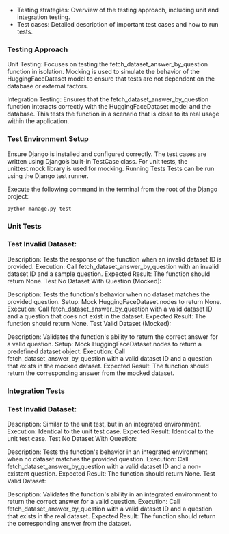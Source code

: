- Testing strategies: Overview of the testing approach, including unit and integration testing.
- Test cases: Detailed description of important test cases and how to run tests.

### Testing Approach
Unit Testing: Focuses on testing the fetch_dataset_answer_by_question function in isolation. Mocking is used to simulate the behavior of the HuggingFaceDataset model to ensure that tests are not dependent on the database or external factors.

Integration Testing: Ensures that the fetch_dataset_answer_by_question function interacts correctly with the HuggingFaceDataset model and the database. This tests the function in a scenario that is close to its real usage within the application.

### Test Environment Setup
Ensure Django is installed and configured correctly.
The test cases are written using Django’s built-in TestCase class.
For unit tests, the unittest.mock library is used for mocking.
Running Tests
Tests can be run using the Django test runner. 

Execute the following command in the terminal from the root of the Django project:

`python manage.py test`



### Unit Tests
### Test Invalid Dataset:

Description: Tests the response of the function when an invalid dataset ID is provided.
Execution: Call fetch_dataset_answer_by_question with an invalid dataset ID and a sample question.
Expected Result: The function should return None.
Test No Dataset With Question (Mocked):

Description: Tests the function's behavior when no dataset matches the provided question.
Setup: Mock HuggingFaceDataset.nodes to return None.
Execution: Call fetch_dataset_answer_by_question with a valid dataset ID and a question that does not exist in the dataset.
Expected Result: The function should return None.
Test Valid Dataset (Mocked):

Description: Validates the function's ability to return the correct answer for a valid question.
Setup: Mock HuggingFaceDataset.nodes to return a predefined dataset object.
Execution: Call fetch_dataset_answer_by_question with a valid dataset ID and a question that exists in the mocked dataset.
Expected Result: The function should return the corresponding answer from the mocked dataset.



### Integration Tests
### Test Invalid Dataset:

Description: 
Similar to the unit test, but in an integrated environment.
Execution: 
Identical to the unit test case.
Expected Result: 
Identical to the unit test case.
Test No Dataset With Question:

Description: Tests the function's behavior in an integrated environment when no dataset matches the provided question.
Execution: Call fetch_dataset_answer_by_question with a valid dataset ID and a non-existent question.
Expected Result: The function should return None.
Test Valid Dataset:

Description: Validates the function's ability in an integrated environment to return the correct answer for a valid question.
Execution: Call fetch_dataset_answer_by_question with a valid dataset ID and a question that exists in the real dataset.
Expected Result: The function should return the corresponding answer from the dataset.